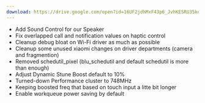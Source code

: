 ```yaml
---
download: https://drive.google.com/open?id=16UF2jdhMxF43p6_JvhKESRU35kqgLVoL
---
```

- Add Sound Control for our Speaker
- Fix overlapped call and notification values on haptic control
- Cleanup debug bloat on Wi-Fi driver as much as possible
- Cleanup some unused xiaomi changes on driver departments (camera and fragmention)
- Removed schedutil_pixel (blu_schedutil and default schedutil is more than enough)
- Adjust Dynamic Stune Boost default to 10%
- Turned-down Performance cluster to 748MHz
- Keeping boosted freq that based on touch input a litte bit longer
- Enable workqueue power saving by default
